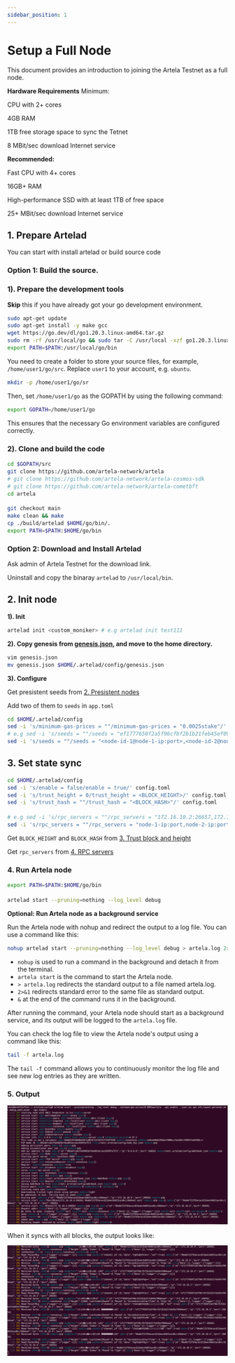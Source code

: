 ```yaml
---
sidebar_position: 1
---
```


# Setup a Full Node

This document provides an introduction to joining the Artela Testnet as a full node.

**Hardware Requirements**
Minimum:

CPU with 2+ cores

4GB RAM

1TB free storage space to sync the Tetnet

8 MBit/sec download Internet service

**Recommended:**

Fast CPU with 4+ cores

16GB+ RAM

High-performance SSD with at least 1TB of free space

25+ MBit/sec download Internet service


## 1. Prepare Artelad

You can start with install artelad or build source code

### Option 1: Build the source.

### 1). Prepare the development tools

**Skip** this if you have already got your go development environment.

```bash
sudo apt-get update
sudo apt-get install -y make gcc
wget https://go.dev/dl/go1.20.3.linux-amd64.tar.gz
sudo rm -rf /usr/local/go && sudo tar -C /usr/local -xzf go1.20.3.linux-amd64.tar.gz
export PATH=$PATH:/usr/local/go/bin
```

You need to create a folder to store your source files, for example, `/home/user1/go/src`. Replace `user1` to your account, e.g. `ubuntu`.
```bash
mkdir -p /home/user1/go/sr
```
Then, set `/home/user1/go` as the GOPATH by using the following command: 
```bash
export GOPATH=/home/user1/go
```
This ensures that the necessary Go environment variables are configured correctly.

### 2). Clone and build the code

```bash
cd $GOPATH/src
git clone https://github.com/artela-network/artela
# git clone https://github.com/artela-network/artela-cosmos-sdk
# git clone https://github.com/artela-network/artela-cometbft
cd artela

git checkout main
make clean && make
cp ./build/artelad $HOME/go/bin/.
export PATH=$PATH:$HOME/go/bin
```

### Option 2: Download and Install Artelad

Ask admin of Artela Testnet for the download link.

Uninstall and copy the binaray `artelad` to `/usr/local/bin`.

## 2. Init node

**1). Init**

```bash
artelad init <custom_moniker> # e.g artelad init test111
```

**2). Copy genesis from [genesis.json](./genesis.json), and move to the home directory.**

```bash
vim genesis.json
mv genesis.json $HOME/.artelad/config/genesis.json
```

**3). Configure**

Get presistent seeds from [2. Presistent nodes](./access-testnet#public-information-on-testnet)

Add two of them to `seeds` in `app.toml`

```bash
cd $HOME/.artelad/config
sed -i 's/minimum-gas-prices = ""/minimum-gas-prices = "0.0025stake"/' app.toml
# e.g sed -i 's/seeds = ""/seeds = "ef1777650f2a5f96cfbf2b1b21feb45ef09bbaa4@172.16.10.2:26656,96a8e722f93acacd21baec6db51acd6cc16bbee2@172.16.10.4:26656"/' config.toml
sed -i 's/seeds = ""/seeds = "<node-id-1@node-1-ip:port>,<node-id-2@node-2-ip:port>"/' config.toml
```

## 3. Set state sync

```bash
cd $HOME/.artelad/config
sed -i 's/enable = false/enable = true/' config.toml
sed -i 's/trust_height = 0/trust_height = <BLOCK_HEIGHT>/' config.toml
sed -i 's/trust_hash = ""/trust_hash = "<BLOCK_HASH>"/' config.toml

# e.g sed -i 's/rpc_servers = ""/rpc_servers = "172.16.10.2:26657,172.16.10.4:26657"/' config.toml
sed -i 's/rpc_servers = ""/rpc_servers = "node-1-ip:port,node-2-ip:port"/' config.toml
```

Get `BLOCK_HEIGHT` and `BLOCK_HASH` from [3. Trust block and height](./access-testnet#public-information-on-testnet)

Get `rpc_servers` from [4. RPC servers](./access-testnet#public-information-on-testnet##RPC-servers)

### 4. Run Artela node

```bash
export PATH=$PATH:$HOME/go/bin

artelad start --pruning=nothing --log_level debug
```

**Optional:  Run Artela node as a background service**

Run the Artela node with nohup and redirect the output to a log file. You can use a command like this:

```bash
nohup artelad start --pruning=nothing --log_level debug > artela.log 2>&1 &
```
* `nohup` is used to run a command in the background and detach it from the terminal.
* `artela start` is the command to start the Artela node.
* `> artela.log` redirects the standard output to a file named artela.log.
* `2>&1` redirects standard error to the same file as standard output.
* `&` at the end of the command runs it in the background.

After running the command, your Artela node should start as a background service, and its output will be logged to the `artela.log` file.

You can check the log file to view the Artela node's output using a command like this:
```bash
tail -f artela.log
```
The `tail -f` command allows you to continuously monitor the log file and see new log entries as they are written.

### 5. Output

![output1](./img/1.png)

When it syncs with all blocks, the output looks like:

![output2](./img/2.png)
